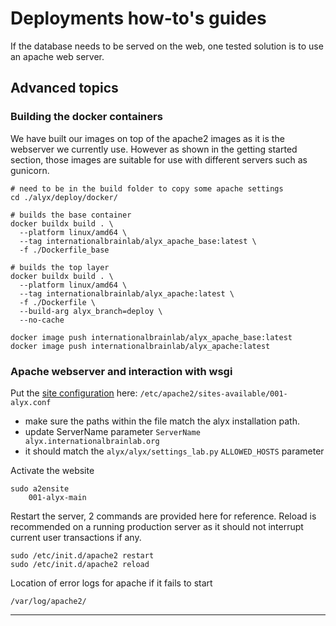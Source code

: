 
# Deployments how-to's guides

If the database needs to be served on the web, one tested solution is to use an apache web server.



## Advanced topics

### Building the docker containers

We have built our images on top of the apache2 images as it is the webserver we currently use. 
However as shown in the getting started section, those images are suitable for use with different servers such as gunicorn.

```shell
# need to be in the build folder to copy some apache settings
cd ./alyx/deploy/docker/

# builds the base container
docker buildx build . \
  --platform linux/amd64 \
  --tag internationalbrainlab/alyx_apache_base:latest \
  -f ./Dockerfile_base

# builds the top layer
docker buildx build . \
  --platform linux/amd64 \
  --tag internationalbrainlab/alyx_apache:latest \
  -f ./Dockerfile \
  --build-arg alyx_branch=deploy \
  --no-cache
```

```shell
docker image push internationalbrainlab/alyx_apache_base:latest
docker image push internationalbrainlab/alyx_apache:latest
```

### Apache webserver and interaction with wsgi

Put the [site configuration](_static/001-alyx.conf) here: `/etc/apache2/sites-available/001-alyx.conf`
-   make sure the paths within the file match the alyx installation path.
-   update ServerName parameter `ServerName  alyx.internationalbrainlab.org`
-   it should match the `alyx/alyx/settings_lab.py` `ALLOWED_HOSTS` parameter


Activate the website

    sudo a2ensite
        001-alyx-main

Restart the server, 2 commands are provided here for reference. Reload is recommended on a running production server as 
it should not interrupt current user transactions if any.


    sudo /etc/init.d/apache2 restart
    sudo /etc/init.d/apache2 reload


Location of error logs for apache if it fails to start

    /var/log/apache2/

---
